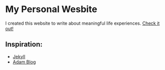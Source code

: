 # My Personal Wesbite

I created this website to write about meaningful life experiences.
[Check it out!](http://jackieg017.github.io)

## Inspiration:

- [Jekyll](https://github.com/jekyll/jekyll/)
- [Adam Blog](https://artemsheludko.github.io/adam-blog/)
